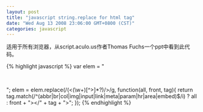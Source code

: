 ```yaml
---
layout: post
title: "javascript string.replace for html tag"
date: "Wed Aug 13 2008 23:06:00 GMT+0800 (CST)"
categories: javascript
---
```


适用于所有浏览器，从script.aculo.us作者Thomas Fuchs一个ppt中看到此代码。

{% highlight javascript %}
var elem = "<div/><br/><p/>";
elem = elem.replace(/(<(\w+)[^>]*?)\/>/g, function(all, front, tag){ return tag.match(/^(abbr|br|col|img|input|link|meta|param|hr|area|embed)$/i) ? all : front + "></" + tag + ">"; });
{% endhighlight %}
